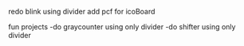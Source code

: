 redo blink using divider
add pcf for icoBoard


fun projects
-do graycounter using only divider
-do shifter using only divider
